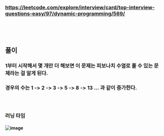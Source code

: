### https://leetcode.com/explore/interview/card/top-interview-questions-easy/97/dynamic-programming/569/
### <br/><br/>

## 풀이 
### 1부터 시작해서 몇 개만 더 해보면 이 문제는 피보나치 수열로 풀 수 있는 문제라는 걸 알게 된다.
### 경우의 수는 1 -> 2 -> 3 -> 5 -> 8 -> 13 ... 과 같이 증가한다.
### <br/>

### 러닝 타임
#### ![image](https://github.com/user-attachments/assets/3f7b4974-fb2e-4736-93cf-44b96553695c)
